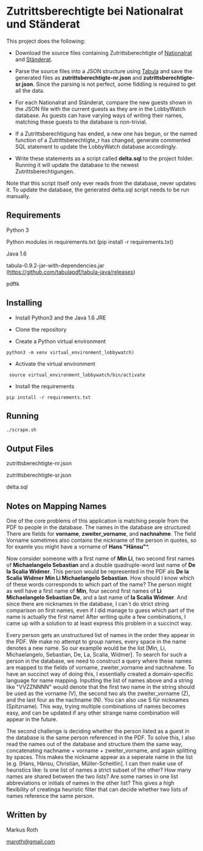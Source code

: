 # Zutrittsberechtigte bei Nationalrat und Ständerat #

This project does the following:

* Download the source files containing Zutrittsberechtigte of [Nationalrat](parlament.ch/centers/documents/de/zutrittsberechtigte-nr.pdf) and [Ständerat](parlament.ch/centers/documents/de/zutrittsberechtigte-sr.pdf).

* Parse the source files into a JSON structure using [Tabula](http://tabula.technology/) and save the generated files as **zutrittsberechtigte-nr.json** and **zutrittsberechtigte-sr.json**. Since the parsing is not perfect, some fiddling is required to get all the data.

* For each Nationalrat and Ständerat, compare the new guests shown in the JSON file with the current guests as they are in the LobbyWatch database. As guests can have varying ways of writing their names, matching these guests to the database is non-trivial.

* If a Zutrittsberechtigung has ended, a new one has begun, or the named function of a Zutrittsberechtigte_r has changed, generate commented SQL statement to update the LobbyWatch database accordingly.

* Write these statements as a script called **delta.sql** to the project folder. Running it will update the database to the newest Zutrittsberechtigungen.

Note that this script itself only ever reads from the database, never updates it. To update the database, the generated delta.sql script needs to be run manually.

## Requirements ##

Python 3 

Python modules in requirements.txt (pip install -r requirements.txt)

Java 1.6

tabula-0.9.2-jar-with-dependencies.jar (https://github.com/tabulapdf/tabula-java/releases)

pdftk

## Installing ##

* Install Python3 and the Java 1.6 JRE

* Clone the repository

* Create a Python virtual environment 

```python3 -m venv virtual_environment_lobbywatch)```

* Activate the virtual environment

``` source virtual_environment_lobbywatch/bin/activate```

* Install the requirements

```pip install -r requirements.txt```

## Running ##

```./scrape.sh```

## Output Files ##

zutrittsberechtigte-nr.json

zutrittsberechtigte-sr.json

delta.sql

## Notes on Mapping Names ##

One of the core problems of this application is matching people from the PDF to people in the database. The names in the database are structured: There are fields for **vorname**, **zweiter_vorname**, and **nachnahme**. The field Vorname sometimes also contains the nickname of the person in quotes, so for examle you might have a vorname of **Hans "Hänsu"***.

Now consider someone with a first name of **Min Li**, two second first names of **Michaelangelo Sebastian** and a double quadruple-word last name of **De la Scalia Widmer**. This person would be represented in the PDF als **De la Scalia Widmer Min Li Michaelangelo Sebastian**. How should I know which of these words corresponds to which part of the name? The person might as well have a first name of **Min**, four second first names of **Li Michaelangelo Sebastian De**, and a last name of **la Scalia Widmer**. And since there are nicknames in the database, I can`t do strict string comparison on first names, even if I did manage to guess which part of the name is actually the first name! After writing quite a few combinations, I came up with a solution to at least express this problem in a succinct way.

Every person gets an unstructured list of names in the order they appear in the PDF. We make no attempt to group names, every space in the name denotes a new name. So our examplle would be the list [Min, Li, Michaelangelo, Sebastian, De, La, Scalia, Widmer]. To search for such a person in the database, we need to construct a query where these names are mapped to the fields of vorname, zweiter_vorname and nachnahme. To have an succinct way of doing this, I essentially created a domain-specific language for name mapping. Inputting the list of names above and a string like "VVZZNNNN" would denote that the first two name in the string should be used as the vorname (V), the second two als the zweiter_vorname (Z), and the last four as the nachname (N). You can also use S für nicknames (Spitzname). This way, trying multiple combinations of names becomes easy, and can be updated if any other strange name combination will appear in the future.


The second challenge is deciding whether the person listed as a guest in the database is the same person referenced in the PDF. To solve this, I also read the names out of the database and structure them the same way, concatenating nachname + vorname + zweiter_vorname, and again splitting by spaces. This makes the nickname appear as a seperate name in the list (e.g. [Hans, Hänsu, Christian, Müller-Scheitlin]. I can then make use of heuristics like: Is one list of names a strict subset of the other? How many names are shared between the two lists? Are some names in one list abbreviations or initials of names in the other list? This gives a high flexibility of creatinga  heuristic filter that can decide whether two lists of names reference the same person.

## Written by ##

Markus Roth 

maroth@gmail.com

